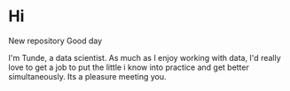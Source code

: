 # Hi
New repository
Good day 

I'm Tunde, a data scientist.
As much as I enjoy working with data, I'd really love to get a job to put the little i know into practice and get better simultaneously. Its a pleasure meeting you. 
